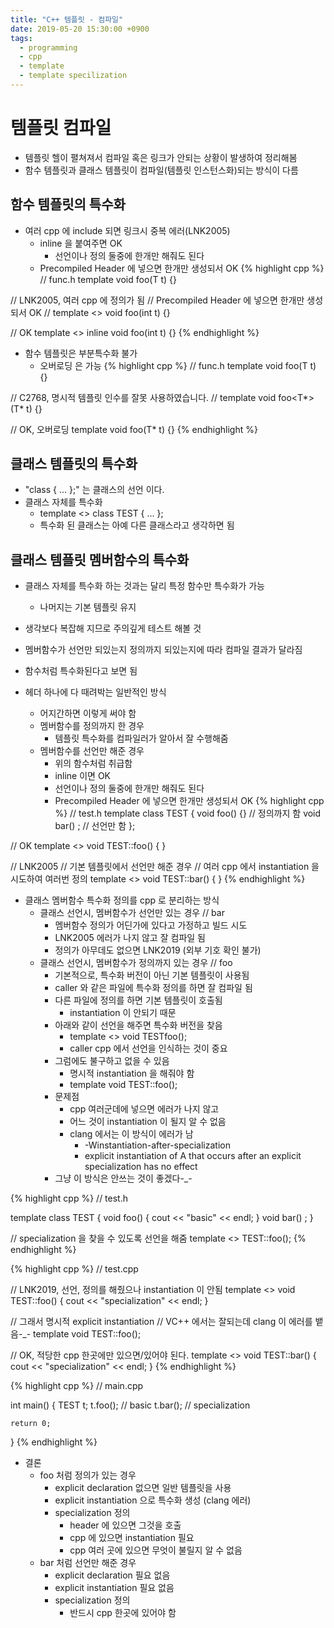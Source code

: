 ```yaml
---
title: "C++ 템플릿 - 컴파일"
date: 2019-05-20 15:30:00 +0900
tags:
  - programming
  - cpp
  - template
  - template specilization
---
```


템플릿 컴파일
===
* 템플릿 헬이 펼쳐져서 컴파일 혹은 링크가 안되는 상황이 발생하여 정리해봄
* 함수 템플릿과 클래스 템플릿이 컴파일(템플릿 인스턴스화)되는 방식이 다름


함수 템플릿의 특수화
---
* 여러 cpp 에 include 되면 링크시 중복 에러(LNK2005)
	* inline 을 붙여주면 OK
		* 선언이나 정의 둘중에 한개만 해줘도 된다
	* Precompiled Header 에 넣으면 한개만 생성되서 OK
{% highlight cpp %}
// func.h
template <typename T> void foo(T t) {}

// LNK2005, 여러 cpp 에 정의가 됨
// Precompiled Header 에 넣으면 한개만 생성되서 OK
// template <> void foo(int t) {}

// OK
template <> inline void foo(int t) {}
{% endhighlight %}
* 함수 템플릿은 부분특수화 불가
	* 오버로딩 은 가능
{% highlight cpp %}
// func.h
template <typename T> void foo(T t) {}

// C2768, 명시적 템플릿 인수를 잘못 사용하였습니다.
// template <typename T> void foo<T*>(T* t) {}

// OK, 오버로딩
template <typename T> void foo(T* t) {}
{% endhighlight %}


클래스 템플릿의 특수화
---
* "class { ... };" 는 클래스의 선언 이다.
* 클래스 자체를 특수화
	* template <> class TEST<int> { ... };
	* 특수화 된 클래스는 아예 다른 클래스라고 생각하면 됨


클래스 템플릿 멤버함수의 특수화
---
* 클래스 자체를 특수화 하는 것과는 달리 특정 함수만 특수화가 가능
	* 나머지는 기본 템플릿 유지
* 생각보다 복잡해 지므로 주의깊게 테스트 해볼 것
* 멤버함수가 선언만 되있는지 정의까지 되있는지에 따라 컴파일 결과가 달라짐
* 함수처럼 특수화된다고 보면 됨

* 헤더 하나에 다 때려박는 일반적인 방식
	* 어지간하면 이렇게 써야 함
	* 멤버함수를 정의까지 한 경우
		* 템플릿 특수화를 컴파일러가 알아서 잘 수행해줌
	* 멤버함수를 선언만 해준 경우
		* 위의 함수처럼 취급함
		* inline 이면 OK
		* 선언이나 정의 둘중에 한개만 해줘도 된다
		* Precompiled Header 에 넣으면 한개만 생성되서 OK
{% highlight cpp %}
// test.h
template  <typename T>
class TEST
{
	void foo() {}	// 정의까지 함
	void bar() ;	// 선언만 함
};

// OK
template <>
void TEST<int>::foo()
{
}

// LNK2005
// 기본 템플릿에서 선언만 해준 경우
// 여러 cpp 에서 instantiation 을 시도하여 여러번 정의
template <>
void TEST<int>::bar()
{
}
{% endhighlight %}

* 클래스 멤버함수 특수화 정의를 cpp 로 분리하는 방식
	* 클래스 선언시, 멤버함수가 선언만 있는 경우 // bar 
		* 멤버함수 정의가 어딘가에 있다고 가정하고 빌드 시도
		* LNK2005 에러가 나지 않고 잘 컴파일 됨
		* 정의가 아무데도 없으면 LNK2019 (외부 기호 확인 불가)
	* 클래스 선언시, 멤버함수가 정의까지 있는 경우 // foo
		* 기본적으로, 특수화 버전이 아닌 기본 템플릿이 사용됨
		* caller 와 같은 파일에 특수화 정의를 하면 잘 컴파일 됨
		* 다른 파일에 정의를 하면 기본 템플릿이 호출됨
			* instantiation 이 안되기 때문
		* 아래와 같이 선언을 해주면 특수화 버전을 찾음
			* template <> void TEST<int>foo();
			* caller cpp 에서 선언을 인식하는 것이 중요
		* 그럼에도 불구하고 없을 수 있음
			* 명시적 instantiation 을 해줘야 함
			* template void TEST<int>::foo();
		* 문제점
			* cpp 여러군데에 넣으면 에러가 나지 않고
			* 어느 것이 instantiation 이 될지 알 수 없음
			* clang 에서는 이 방식이 에러가 남
				* -Winstantiation-after-specialization
				* explicit instantiation of A that occurs after an explicit specialization has no effect
		* 그냥 이 방식은 안쓰는 것이 좋겠다-_-

{% highlight cpp %}
// test.h

template <typename T>
class TEST
{
	void foo() { cout << "basic" << endl; }
	void bar() ;
}

// specialization 을 찾을 수 있도록 선언을 해줌
template <> TEST::foo();
{% endhighlight %}

{% highlight cpp %}
// test.cpp

// LNK2019, 선언, 정의를 해줬으나 instantiation 이 안됨
template <>
void TEST<int>::foo()
{
	cout << "specialization" << endl;
}

// 그래서 명시적 explicit instantiation
// VC++ 에서는 잘되는데 clang 이 에러를 뱉음-_-
template void TEST<int>::foo();

// OK, 적당한 cpp 한곳에만 있으면/있어야 된다.
template <>
void TEST<int>::bar()
{
	cout << "specialization" << endl;
}
{% endhighlight %}

{% highlight cpp %}
// main.cpp

int main()
{
    TEST<int> t;
    t.foo();	// basic
    t.bar();	// specialization

    return 0;
}
{% endhighlight %}

* 결론
	* foo 처럼 정의가 있는 경우
		* explicit declaration 없으면 일반 템플릿을 사용
		* explicit instantiation 으로 특수화 생성 (clang 에러)
		* specialization 정의
			* header 에 있으면 그것을 호출
			* cpp 에 있으면 instantiation 필요
			* cpp 여러 곳에 있으면 무엇이 불릴지 알 수 없음
	* bar 처럼 선언만 해준 경우
		* explicit declaration 필요 없음
		* explicit instantiation 필요 없음
		* specialization 정의
			* 반드시 cpp 한곳에 있어야 함

